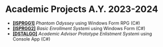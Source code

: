 # Academic Projects A.Y. 2023-2024
<p> <ul>
  <li><a href ="https://github.com/bakuncwa/acad_proj-ay23-24/tree/main/FBTIS1B_Almirol-Ochotorena_FinalMP"><b>[ISPRGG1]</b></a> <i>Phantom Odyssey</i> using Windows Form RPG (C#)</li>
  <li><a href ="https://github.com/bakuncwa/acad_proj-ay23-24/tree/main/ISPRGG2_FXTIS1B_MMP_ALMIROL_OCHOTORENA"><b>[ISPRGG2]</b></a> <i>Basic Enrollment System</i>i using Windows Form (C#)</li>
  <li><a href ="https://github.com/bakuncwa/acad_proj-ay23-24/tree/main/DSTALGO_FinalProject_Group-3"><b>[DSTALGO]</b></a> <i>Academic Advisor Prototype Enlistment System</i>i using Console App (C#)</li>
</p> </ul>
